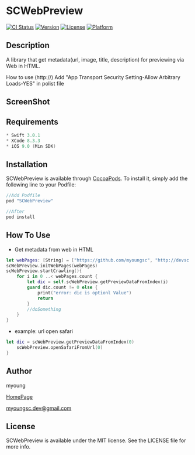 # SCWebPreview
[![CI Status](http://img.shields.io/travis/myoungsc/SCWebPreview.svg?style=flat)](https://travis-ci.org/myoungsc/SCWebPreview)
[![Version](https://img.shields.io/cocoapods/v/SCWebPreview.svg?style=flat)](http://cocoapods.org/pods/SCWebPreview)
[![License](https://img.shields.io/cocoapods/l/SCWebPreview.svg?style=flat)](http://cocoapods.org/pods/SCWebPreview)
[![Platform](https://img.shields.io/cocoapods/p/SCWebPreview.svg?style=flat)](http://cocoapods.org/pods/SCWebPreview)


## Description
A library that get metadata(url, image, title, description) for previewing via Web in HTML.

How to use (http://)
Add "App Transport Security Setting-Allow Arbitrary Loads-YES" in polist file

## ScreenShot

## Requirements
```swift
* Swift 3.0.1
* XCode 8.3.3
* iOS 9.0 (Min SDK)
```

## Installation
SCWebPreview is available through [CocoaPods](http://cocoapods.org). To install
it, simply add the following line to your Podfile:

```swift
//Add Podfile
pod "SCWebPreview"

//After
pod install
```

## How To Use
- Get metadata from web in HTML

```swift
let webPages: [String] = ["https://github.com/myoungsc", "http://devsc.tistory.com/"]
scWebPreview.initWebPages(webPages)
scWebPreview.startCrawling(){
    for i in 0 ..< webPages.count {
        let dic = self.scWebPreview.getPreviewDataFromIndex(i)
        guard dic.count != 0 else {
            print("error: dic is optionl Value")
            return
        }
        //doSomething
    }
}
```

- example: url open safari

```Swift
let dic = scWebPreview.getPreviewDataFromIndex(0)
    scWebPreview.openSafariFromUrl(0)
}
```

## Author
myoung

[HomePage](http://devsc.tistory.com)

<myoungsc.dev@gmail.com>


## License
SCWebPreview is available under the MIT license. See the LICENSE file for more info.
